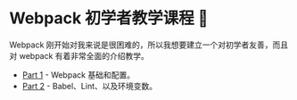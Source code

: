 # Webpack 初学者教学课程 :school:

Webpack 刚开始对我来说是很困难的，所以我想要建立一个对初学者友善，而且对 webpack 有着非常全面的介绍教学。

- [Part 1](https://github.com/neighborhood999/WebpackTutorial/tree/master/zh-TW/part1) - Webpack 基础和配置。
- [Part 2](https://github.com/neighborhood999/WebpackTutorial/tree/master/zh-TW/part2) - Babel、Lint、以及环境变数。
